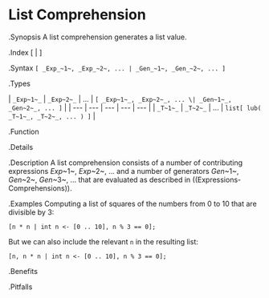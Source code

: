 # List Comprehension

.Synopsis
A list comprehension generates a list value.

.Index
[ | ]

.Syntax
`[ _Exp_~1~, _Exp_~2~, ... | _Gen_~1~, _Gen_~2~, ... ]`

.Types


| `_Exp~1~_` | `_Exp~2~_` | ... | `[ _Exp~1~_, _Exp~2~_, ... \| _Gen~1~_, _Gen~2~_, ... ]`  |
| --- | --- | --- | --- | --- |
| `_T~1~_`   | `_T~2~_`   | ... | `list[ lub( _T~1~_, _T~2~_, ... ) ]`                   |


.Function

.Details

.Description
A list comprehension consists of a number of contributing expressions _Exp_~1~, _Exp_~2~, ... and a number of
generators _Gen_~1~, _Gen_~2~, _Gen_~3~, ... that are evaluated as described in ((Expressions-Comprehensions)).

.Examples
Computing a list of squares of the numbers from 0 to 10 that are divisible by 3:
```rascal-shell
[n * n | int n <- [0 .. 10], n % 3 == 0];
```
But we can also include the relevant `n` in the resulting list:
```rascal-shell
[n, n * n | int n <- [0 .. 10], n % 3 == 0];
```

.Benefits

.Pitfalls


